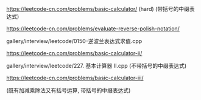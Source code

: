 https://leetcode-cn.com/problems/basic-calculator/  (hard)
(带括号的中缀表达式)

https://leetcode-cn.com/problems/evaluate-reverse-polish-notation/

gallery/interview/leetcode/0150-逆波兰表达式求值.cpp

https://leetcode-cn.com/problems/basic-calculator-ii/

gallery/interview/leetcode/227. 基本计算器 II.cpp
(不带括号的中缀表达式)

https://leetcode-cn.com/problems/basic-calculator-iii/

(既有加减乘除法又有括号运算, 带括号的中缀表达式)

